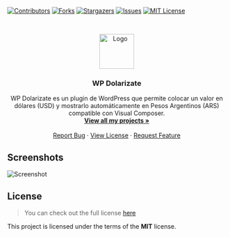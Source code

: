 [![Contributors][contributors-shield]][contributors-url]
[![Forks][forks-shield]][forks-url]
[![Stargazers][stars-shield]][stars-url]
[![Issues][issues-shield]][issues-url]
[![MIT License][license-shield]][license-url]

<br />
<p align="center">
  <a href="https://github.com/PecceG2/wp-dolarizate">
    <img src="https://pecceg2.github.io/wp-dolarizate/logo.png" alt="Logo" width="80" height="80">
  </a>

  <h3 align="center">WP Dolarizate</h3>

  <p align="center">
    WP Dolarizate es un plugin de WordPress que permite colocar un valor en dólares (USD) y mostrarlo automáticamente en Pesos Argentinos (ARS) compatible con Visual Composer.
    <br />
    <a href="https://github.com/PecceG2/"><strong>View all my projects »</strong></a>
    <br />
    <br />
    <a href="https://github.com/PecceG2/wp-dolarizate/issues">Report Bug</a>
    ·
    <a href="https://github.com/PecceG2/wp-dolarizate/blob/master/LICENSE.md">View License</a>
    ·
    <a href="https://github.com/PecceG2/wp-dolarizate/issues">Request Feature</a>
  </p>
</p>

## Screenshots ##
![Screenshot](https://pecceg2.github.io/wp-dolarizate/.jpg)

## License
>You can check out the full license [here](https://github.com/PecceG2/wp-dolarizate/blob/master/LICENSE.md)

This project is licensed under the terms of the **MIT** license.

[contributors-shield]: https://img.shields.io/github/contributors/PecceG2/wp-dolarizate.svg?style=flat-square
[contributors-url]: https://github.com/PecceG2/wp-dolarizate/graphs/contributors
[forks-shield]: https://img.shields.io/github/forks/PecceG2/wp-dolarizate.svg?style=flat-square
[forks-url]: https://github.com/PecceG2/wp-dolarizate/network/members
[stars-shield]: https://img.shields.io/github/stars/PecceG2/wp-dolarizate.svg?style=flat-square
[stars-url]: https://github.com/PecceG2/wp-dolarizate/stargazers
[issues-shield]: https://img.shields.io/github/issues/PecceG2/wp-dolarizate.svg?style=flat-square
[issues-url]: https://github.com/PecceG2/wp-dolarizate/issues
[license-shield]: https://img.shields.io/github/license/PecceG2/wp-dolarizate.svg?style=flat-square
[license-url]: https://github.com/PecceG2/wp-dolarizate/blob/master/LICENSE.md

